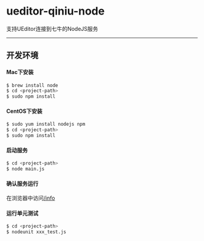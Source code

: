 ueditor-qiniu-node
=================

支持UEditor连接到七牛的NodeJS服务



----------



开发环境
-------


#### Mac下安装

```bash
$ brew install node
$ cd <project-path>
$ sudo npm install
```


#### CentOS下安装

```bash
$ sudo yum install nodejs npm
$ cd <project-path>
$ sudo npm install
```


#### 启动服务

```bash
$ cd <project-path>
$ node main.js
```


#### 确认服务运行

在浏览器中访问[/info](http://localhost:3999/info)


#### 运行单元测试

```bash
$ cd <project-path>
$ nodeunit xxx_test.js
```






